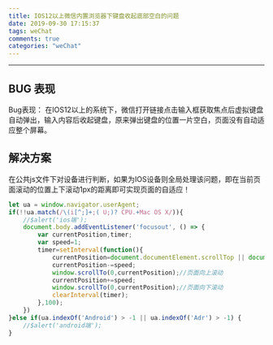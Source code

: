 ```yaml
---
title: IOS12以上微信内置浏览器下键盘收起底部空白的问题
date: 2019-09-30 17:15:37
tags: weChat
comments: true
categories: "weChat"
---
```

******************

## BUG 表现

Bug表现：
在IOS12以上的系统下，微信打开链接点击输入框获取焦点后虚拟键盘自动弹出，输入内容后收起键盘，原来弹出键盘的位置一片空白，页面没有自动适应整个屏幕。



## 解决方案

在公共js文件下对设备进行判断，如果为IOS设备则全局处理该问题，即在当前页面滚动的位置上下滚动1px的距离即可实现页面的自适应！

```javascript
let ua = window.navigator.userAgent;
if(!!ua.match(/\(i[^;]+;( U;)? CPU.+Mac OS X/)){
    //$alert('ios端');
    document.body.addEventListener('focusout', () => {
        var currentPosition,timer;
        var speed=1;
        timer=setInterval(function(){
            currentPosition=document.documentElement.scrollTop || document.body.scrollTop;
            currentPosition-=speed; 
            window.scrollTo(0,currentPosition);//页面向上滚动
            currentPosition+=speed;
            window.scrollTo(0,currentPosition);//页面向下滚动
            clearInterval(timer);
        },100);
    })
}else if(ua.indexOf('Android') > -1 || ua.indexOf('Adr') > -1) {
    //$alert('android端');
}
```